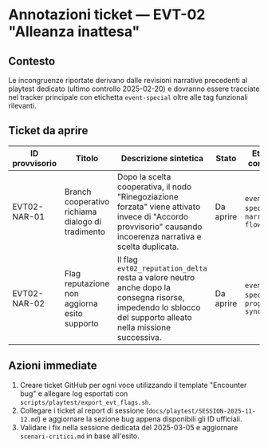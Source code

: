# Annotazioni ticket — EVT-02 "Alleanza inattesa"

## Contesto
Le incongruenze riportate derivano dalle revisioni narrative precedenti al playtest dedicato (ultimo controllo 2025-02-20) e dovranno essere tracciate nel tracker principale con etichetta `event-special` oltre alle tag funzionali rilevanti.

## Ticket da aprire
| ID provvisorio | Titolo | Descrizione sintetica | Stato | Etichette consigliate | Owner suggerito |
| --- | --- | --- | --- | --- | --- |
| EVT02-NAR-01 | Branch cooperativo richiama dialogo di tradimento | Dopo la scelta cooperativa, il nodo "Rinegoziazione forzata" viene attivato invece di "Accordo provvisorio" causando incoerenza narrativa e scelta duplicata. | Da aprire | `event-special`, `narrative-flow` | Narrative QA (A. Conti) |
| EVT02-NAR-02 | Flag reputazione non aggiorna esito supporto | Il flag `evt02_reputation_delta` resta a valore neutro anche dopo la consegna risorse, impedendo lo sblocco del supporto alleato nella missione successiva. | Da aprire | `event-special`, `progression-sync` | Writer Support (G. Parodi) |

## Azioni immediate
1. Creare ticket GitHub per ogni voce utilizzando il template "Encounter bug" e allegare log esportati con `scripts/playtest/export_evt_flags.sh`.
2. Collegare i ticket al report di sessione (`docs/playtest/SESSION-2025-11-12.md`) e aggiornare la sezione bug appena disponibili gli ID ufficiali.
3. Validare i fix nella sessione dedicata del 2025-03-05 e aggiornare `scenari-critici.md` in base all'esito.
